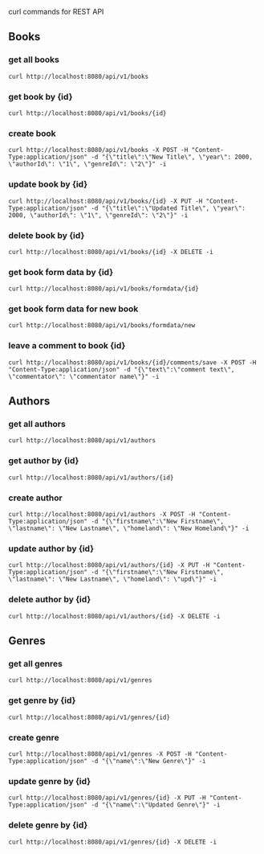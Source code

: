 curl commands for REST API
 
## Books
 
### get all books
`curl http://localhost:8080/api/v1/books`

### get book by {id}
`curl http://localhost:8080/api/v1/books/{id}`

### create book
`curl http://localhost:8080/api/v1/books -X POST -H "Content-Type:application/json" -d "{\"title\":\"New Title\", \"year\": 2000, \"authorId\": \"1\", \"genreId\": \"2\"}" -i`

### update book by {id}
`curl http://localhost:8080/api/v1/books/{id} -X PUT -H "Content-Type:application/json" -d "{\"title\":\"Updated Title\", \"year\": 2000, \"authorId\": \"1\", \"genreId\": \"2\"}" -i`

### delete book by {id}
`curl http://localhost:8080/api/v1/books/{id} -X DELETE -i`

### get book form data by {id}
`curl http://localhost:8080/api/v1/books/formdata/{id}`

### get book form data for new book
`curl http://localhost:8080/api/v1/books/formdata/new`

### leave a comment to book {id}
`curl http://localhost:8080/api/v1/books/{id}/comments/save -X POST -H "Content-Type:application/json" -d "{\"text\":\"comment text\", \"commentator\": \"commentator name\"}" -i`

 
## Authors
 
### get all authors
`curl http://localhost:8080/api/v1/authors`

### get author by {id}
`curl http://localhost:8080/api/v1/authors/{id}`

### create author
`curl http://localhost:8080/api/v1/authors -X POST -H "Content-Type:application/json" -d "{\"firstname\":\"New Firstname\", \"lastname\": \"New Lastname\", \"homeland\": \"New Homeland\"}" -i`

### update author by {id}
`curl http://localhost:8080/api/v1/authors/{id} -X PUT -H "Content-Type:application/json" -d "{\"firstname\":\"New Firstname\", \"lastname\": \"New Lastname\", \"homeland\": \"upd\"}" -i`

### delete author by {id}
`curl http://localhost:8080/api/v1/authors/{id} -X DELETE -i`

 
## Genres
 
### get all genres
`curl http://localhost:8080/api/v1/genres`

### get genre by {id}
`curl http://localhost:8080/api/v1/genres/{id}`

### create genre
`curl http://localhost:8080/api/v1/genres -X POST -H "Content-Type:application/json" -d "{\"name\":\"New Genre\"}" -i`

### update genre by {id}
`curl http://localhost:8080/api/v1/genres/{id} -X PUT -H "Content-Type:application/json" -d "{\"name\":\"Updated Genre\"}" -i`

### delete genre by {id}
`curl http://localhost:8080/api/v1/genres/{id} -X DELETE -i`
